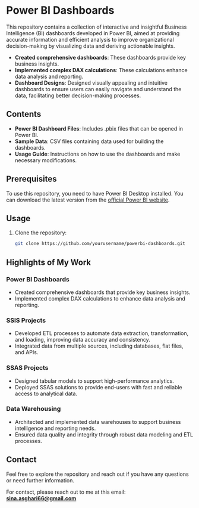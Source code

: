 # Power BI Dashboards

This repository contains a collection of interactive and insightful Business Intelligence (BI) dashboards developed in Power BI, aimed at providing accurate information and efficient analysis to improve organizational decision-making by visualizing data and deriving actionable insights.

- **Created comprehensive dashboards**: These dashboards provide key business insights.
- **Implemented complex DAX calculations**: These calculations enhance data analysis and reporting.
- **Dashboard Designs**: Designed visually appealing and intuitive dashboards to ensure users can easily navigate and understand the data, facilitating better decision-making processes.

## Contents

- **Power BI Dashboard Files**: Includes .pbix files that can be opened in Power BI.
- **Sample Data**: CSV files containing data used for building the dashboards.
- **Usage Guide**: Instructions on how to use the dashboards and make necessary modifications.

## Prerequisites

To use this repository, you need to have Power BI Desktop installed. You can download the latest version from the [official Power BI website](https://powerbi.microsoft.com/).

## Usage

1. Clone the repository:
   ```bash
   git clone https://github.com/yourusername/powerbi-dashboards.git


## Highlights of My Work

### Power BI Dashboards
- Created comprehensive dashboards that provide key business insights.
- Implemented complex DAX calculations to enhance data analysis and reporting.

### SSIS Projects
- Developed ETL processes to automate data extraction, transformation, and loading, improving data accuracy and consistency.
- Integrated data from multiple sources, including databases, flat files, and APIs.

### SSAS Projects
- Designed tabular models to support high-performance analytics.
- Deployed SSAS solutions to provide end-users with fast and reliable access to analytical data.

### Data Warehousing
- Architected and implemented data warehouses to support business intelligence and reporting needs.
- Ensured data quality and integrity through robust data modeling and ETL processes.

## Contact

Feel free to explore the repository and reach out if you have any questions or need further information.

For contact, please reach out to me at this email: **sina.asghari66@gmail.com**
